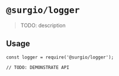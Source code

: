 # `@surgio/logger`

> TODO: description

## Usage

```
const logger = require('@surgio/logger');

// TODO: DEMONSTRATE API
```
